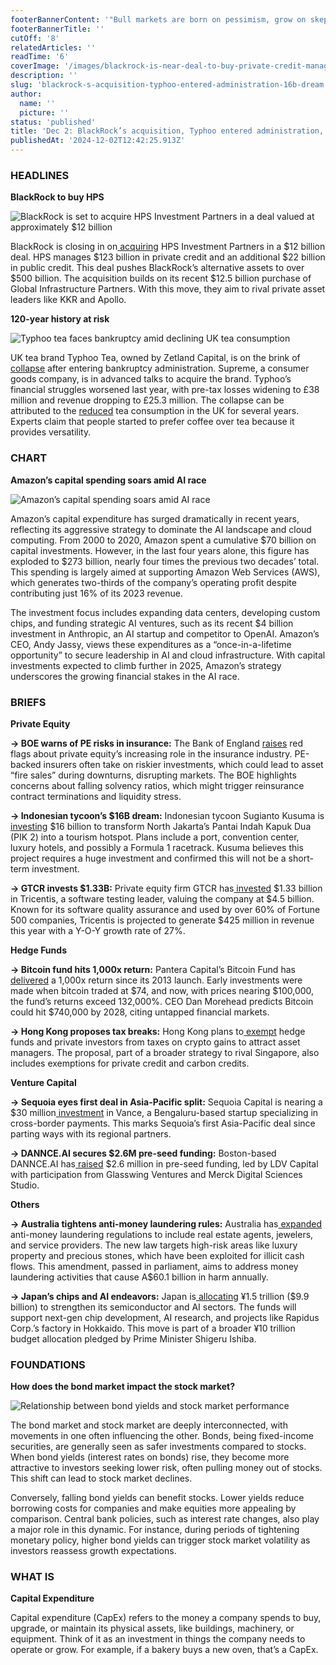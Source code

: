 ```yaml
---
footerBannerContent: '"Bull markets are born on pessimism, grow on skepticism, mature on optimism, and die on euphoria." – Sir John Templeton'
footerBannerTitle: ''
cutOff: '8'
relatedArticles: ''
readTime: '6'
coverImage: '/images/blackrock-is-near-deal-to-buy-private-credit-manager-hps-MwOT.webp'
description: ''
slug: 'blackrock-s-acquisition-typhoo-entered-administration-16b-dream'
author:
  name: ''
  picture: ''
status: 'published'
title: 'Dec 2: BlackRock’s acquisition, Typhoo entered administration, 16B dream '
publishedAt: '2024-12-02T12:42:25.913Z'
---
```


### HEADLINES

**BlackRock to buy HPS**

![BlackRock is set to acquire HPS Investment Partners in a deal valued at approximately $12 billion](/images/blackrock-is-near-deal-to-buy-private-credit-manager-hps-kyOD.webp)

BlackRock is closing in on[ acquiring](https://www.bnnbloomberg.ca/business/company-news/2024/12/01/blackrock-is-near-deal-to-buy-private-credit-manager-hps/) HPS Investment Partners in a $12 billion deal. HPS manages $123 billion in private credit and an additional $22 billion in public credit. This deal pushes BlackRock’s alternative assets to over $500 billion. The acquisition builds on its recent $12.5 billion purchase of Global Infrastructure Partners. With this move, they aim to rival private asset leaders like KKR and Apollo. 

**120-year history at risk**

![Typhoo tea faces bankruptcy amid declining UK tea consumption](/images/pe-backed-tea-brand-typhoo-faces-collapse-AyOT.webp)

UK tea brand Typhoo Tea, owned by Zetland Capital, is on the brink of[ collapse](https://pitchbook.com/news/articles/pe-backed-tea-brand-typhoo-faces-collapse) after entering bankruptcy administration. Supreme, a consumer goods company, is in advanced talks to acquire the brand. Typhoo’s financial struggles worsened last year, with pre-tax losses widening to £38 million and revenue dropping to £25.3 million. The collapse can be attributed to the [reduced](https://www.itv.com/news/2023-08-21/coffee-beats-tea-as-britains-favourite-beverage-research-suggests) tea consumption in the UK for several years. Experts claim that people started to prefer coffee over tea because it provides versatility. 

### CHART

**Amazon’s capital spending soars amid AI race**

![Amazon’s capital spending soars amid AI race](/images/amazon-I0MT.webp)

Amazon’s capital expenditure has surged dramatically in recent years, reflecting its aggressive strategy to dominate the AI landscape and cloud computing. From 2000 to 2020, Amazon spent a cumulative $70 billion on capital investments. However, in the last four years alone, this figure has exploded to $273 billion, nearly four times the previous two decades’ total. This spending is largely aimed at supporting Amazon Web Services (AWS), which generates two-thirds of the company’s operating profit despite contributing just 16% of its 2023 revenue.

The investment focus includes expanding data centers, developing custom chips, and funding strategic AI ventures, such as its recent $4 billion investment in Anthropic, an AI startup and competitor to OpenAI. Amazon’s CEO, Andy Jassy, views these expenditures as a “once-in-a-lifetime opportunity” to secure leadership in AI and cloud infrastructure. With capital investments expected to climb further in 2025, Amazon’s strategy underscores the growing financial stakes in the AI race.

### BRIEFS

**Private Equity**

**→ BOE warns of PE risks in insurance:** The Bank of England [raises](https://www.bnnbloomberg.ca/business/2024/11/29/private-equity-tie-ups-with-insurers-create-risks-boe-says/) red flags about private equity’s increasing role in the insurance industry. PE-backed insurers often take on riskier investments, which could lead to asset “fire sales” during downturns, disrupting markets. The BOE highlights concerns about falling solvency ratios, which might trigger reinsurance contract terminations and liquidity stress. 

**→ Indonesian tycoon’s $16B dream:** Indonesian tycoon Sugianto Kusuma is[ investing](https://www.bloomberg.com/news/articles/2024-11-28/indonesian-tycoon-eyes-theme-park-f1-in-16-billion-project?embedded-checkout=true) $16 billion to transform North Jakarta’s Pantai Indah Kapuk Dua (PIK 2) into a tourism hotspot. Plans include a port, convention center, luxury hotels, and possibly a Formula 1 racetrack. Kusuma believes this project requires a huge investment and confirmed this will not be a short-term investment. 

**→ GTCR invests $1.33B:** Private equity firm GTCR has[ invested](https://www.privateequitywire.co.uk/gtcr-makes-1-3bn-tricentis-investment/) $1.33 billion in Tricentis, a software testing leader, valuing the company at $4.5 billion. Known for its software quality assurance and used by over 60% of Fortune 500 companies, Tricentis is projected to generate $425 million in revenue this year with a Y-O-Y growth rate of 27%. 

**Hedge Funds**

**→ Bitcoin fund hits 1,000x return:** Pantera Capital’s Bitcoin Fund has[ delivered](https://www.hedgeweek.com/pantera-capitals-bitcoin-fund-surpasses-1000x-return/) a 1,000x return since its 2013 launch. Early investments were made when bitcoin traded at $74, and now, with prices nearing $100,000, the fund’s returns exceed 132,000%. CEO Dan Morehead predicts Bitcoin could hit $740,000 by 2028, citing untapped financial markets. 

**→ Hong Kong proposes tax breaks:** Hong Kong plans to[ exempt](https://www.hedgeweek.com/hong-kong-proposes-crypto-tax-breaks-to-attract-hedge-funds-and-wealthy-families/) hedge funds and private investors from taxes on crypto gains to attract asset managers. The proposal, part of a broader strategy to rival Singapore, also includes exemptions for private credit and carbon credits. 

**Venture Capital**

**→ Sequoia eyes first deal in Asia-Pacific split:** Sequoia Capital is nearing a $30 million[ investment](https://techcrunch.com/2024/11/29/sequoia-nears-first-asia-pacific-deal-since-regional-split/) in Vance, a Bengaluru-based startup specializing in cross-border payments. This marks Sequoia’s first Asia-Pacific deal since parting ways with its regional partners. 

**→ DANNCE.AI secures $2.6M pre-seed funding:** Boston-based DANNCE.AI has[ raised](https://vcnewsdaily.com/dannce.ai/venture-capital-funding/thmqkrljpy) $2.6 million in pre-seed funding, led by LDV Capital with participation from Glasswing Ventures and Merck Digital Sciences Studio. 

**Others**

**→ Australia tightens anti-money laundering rules:** Australia has[ expanded](https://www.bnnbloomberg.ca/business/international/2024/11/28/australia-tightens-money-laundering-rules-for-real-estate-gems/) anti-money laundering regulations to include real estate agents, jewelers, and service providers. The new law targets high-risk areas like luxury property and precious stones, which have been exploited for illicit cash flows. This amendment, passed in parliament, aims to address money laundering activities that cause A$60.1 billion in harm annually. 

**→ Japan’s chips and AI endeavors:** Japan is[ allocating](https://www.bnnbloomberg.ca/business/technology/2024/11/29/japan-earmarks-extra-99-billion-for-chips-and-ai-this-year/) ¥1.5 trillion ($9.9 billion) to strengthen its semiconductor and AI sectors. The funds will support next-gen chip development, AI research, and projects like Rapidus Corp.’s factory in Hokkaido. This move is part of a broader ¥10 trillion budget allocation pledged by Prime Minister Shigeru Ishiba. 

### FOUNDATIONS

**How does the bond market impact the stock market?**

![Relationship between bond yields and stock market performance](/images/how-does-the-bond-market-impact-the-stock-market_-kyOD.webp)

The bond market and stock market are deeply interconnected, with movements in one often influencing the other. Bonds, being fixed-income securities, are generally seen as safer investments compared to stocks. When bond yields (interest rates on bonds) rise, they become more attractive to investors seeking lower risk, often pulling money out of stocks. This shift can lead to stock market declines.

Conversely, falling bond yields can benefit stocks. Lower yields reduce borrowing costs for companies and make equities more appealing by comparison. Central bank policies, such as interest rate changes, also play a major role in this dynamic. For instance, during periods of tightening monetary policy, higher bond yields can trigger stock market volatility as investors reassess growth expectations.

### WHAT IS

**Capital Expenditure**

Capital expenditure (CapEx) refers to the money a company spends to buy, upgrade, or maintain its physical assets, like buildings, machinery, or equipment. Think of it as an investment in things the company needs to operate or grow. For example, if a bakery buys a new oven, that’s a CapEx.